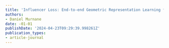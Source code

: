 ```yaml
---
title: 'Influencer Loss: End-to-end Geometric Representation Learning for Track Reconstruction'
authors:
- Daniel Murnane
date: -01-01
publishDate: '2024-04-23T09:29:39.998261Z'
publication_types:
- article-journal
---
```

